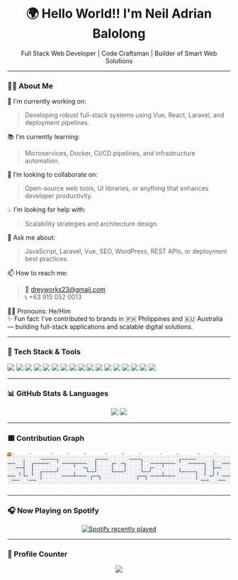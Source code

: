<h1 align="center">🌍 Hello World!! I'm Neil Adrian Balolong</h1>

<p align="center">Full Stack Web Developer | Code Craftsman | Builder of Smart Web Solutions</p>

---

### 👨‍💻 About Me

🚀 I'm currently working on:
> Developing robust full-stack systems using Vue, React, Laravel, and deployment pipelines.

📚 I'm currently learning:
> Microservices, Docker, CI/CD pipelines, and infrastructure automation.

🤝 I’m looking to collaborate on:
> Open-source web tools, UI libraries, or anything that enhances developer productivity.

💡 I'm looking for help with:
> Scalability strategies and architecture design.

💬 Ask me about:
> JavaScript, Laravel, Vue, SEO, WordPress, REST APIs, or deployment best practices.

📫 How to reach me:
> 📧 dreyworks23@gmail.com  
> 📞 +63 915 052 0013

🧑‍💻 Pronouns: He/Him  
✨ Fun fact: I’ve contributed to brands in 🇵🇭 Philippines and 🇦🇺 Australia — building full-stack applications and scalable digital solutions.

---

### 🧠 Tech Stack & Tools

<div align="left">
  <img src="https://cdn.jsdelivr.net/gh/devicons/devicon/icons/cplusplus/cplusplus-original.svg" height="40" />
  <img src="https://cdn.jsdelivr.net/gh/devicons/devicon/icons/java/java-original.svg" height="40" />
  <img src="https://cdn.jsdelivr.net/gh/devicons/devicon/icons/html5/html5-original.svg" height="40" />
  <img src="https://cdn.jsdelivr.net/gh/devicons/devicon/icons/css3/css3-original.svg" height="40" />
  <img src="https://cdn.jsdelivr.net/gh/devicons/devicon/icons/javascript/javascript-original.svg" height="40" />
  <img src="https://cdn.jsdelivr.net/gh/devicons/devicon/icons/jquery/jquery-original.svg" height="40" />
  <img src="https://cdn.jsdelivr.net/gh/devicons/devicon/icons/wordpress/wordpress-original.svg" height="40" />
  <img src="https://cdn.jsdelivr.net/gh/devicons/devicon/icons/vuejs/vuejs-original.svg" height="40" />
  <img src="https://cdn.jsdelivr.net/gh/devicons/devicon/icons/react/react-original.svg" height="40" />
  <img src="https://cdn.jsdelivr.net/gh/devicons/devicon/icons/tailwindcss/tailwindcss-original-wordmark.svg" height="40" />
  <img src="https://cdn.jsdelivr.net/gh/devicons/devicon/icons/typescript/typescript-original.svg" height="40" />
  <img src="https://cdn.jsdelivr.net/gh/devicons/devicon/icons/laravel/laravel-original.svg" height="40" />
  <img src="https://cdn.jsdelivr.net/gh/devicons/devicon/icons/codeigniter/codeigniter-plain.svg" height="40" />
  <img src="https://cdn.jsdelivr.net/gh/devicons/devicon/icons/nodejs/nodejs-original.svg" height="40" />
  <img src="https://cdn.jsdelivr.net/gh/devicons/devicon/icons/nestjs/nestjs-original.svg" height="40" />
  <img src="https://cdn.jsdelivr.net/gh/devicons/devicon/icons/androidstudio/androidstudio-original.svg" height="40" />
  <img src="https://cdn.jsdelivr.net/gh/devicons/devicon/icons/docker/docker-original.svg" height="40" />
</div>

---

### 📊 GitHub Stats & Languages

<div align="center">
  <img src="https://github-readme-stats.vercel.app/api?username=NeilAdrian-0423&hide_title=false&hide_rank=false&show_icons=true&include_all_commits=true&count_private=true&disable_animations=false&theme=dracula&locale=en&hide_border=false&order=1" height="150" />
  <img src="https://github-readme-stats.vercel.app/api/top-langs?username=NeilAdrian-0423&locale=en&hide_title=false&layout=compact&card_width=320&langs_count=5&theme=dracula&hide_border=false&order=2" height="150" />
</div>

---

### 🟩 Contribution Graph

<picture>
  <source media="(prefers-color-scheme: dark)" srcset="https://raw.githubusercontent.com/NeilAdrian-0423/NeilAdrian-0423/output/pacman-contribution-graph-dark.svg">
  <source media="(prefers-color-scheme: light)" srcset="https://raw.githubusercontent.com/NeilAdrian-0423/NeilAdrian-0423/output/pacman-contribution-graph.svg">
  <img alt="pacman contribution graph" src="https://raw.githubusercontent.com/NeilAdrian-0423/NeilAdrian-0423/output/pacman-contribution-graph.svg">
</picture>

---

### 🎧 Now Playing on Spotify

<div align="center">
  <a href="https://open.spotify.com/user/31tuvegtz5p4vl6svnxnvzyarzha">
    <img src="https://spotify-recently-played-readme.vercel.app/api?user=31tuvegtz5p4vl6svnxnvzyarzha&count=5" alt="Spotify recently played" />
  </a>
</div>

---

### 🧮 Profile Counter

<div align="center">
  <img src="https://profile-counter.glitch.me/NeilAdrian-0423/count.svg?" />
</div>

